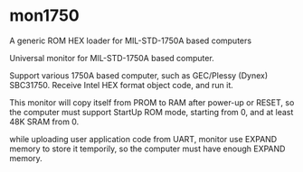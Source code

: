 # mon1750
A generic ROM HEX loader for MIL-STD-1750A based computers

Universal monitor for MIL-STD-1750A based computer.

  Support various 1750A based computer, such as GEC/Plessy (Dynex) SBC31750. Receive Intel HEX format object code, and run it.

  This monitor will copy itself from PROM to RAM after power-up or RESET, so the computer must support StartUp ROM mode, starting from 0, and at least 48K SRAM from 0.  

  while uploading user application code from UART, monitor use EXPAND memory to store it temporily, so the computer must have enough EXPAND memory.
 
